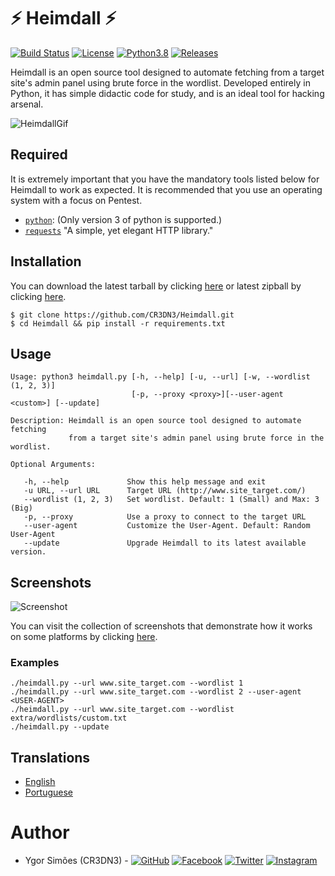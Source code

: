 # ⚡️ Heimdall ⚡️
[![Build Status](https://travis-ci.org/CR3DN3/Heimdall.svg?branch=master)](https://travis-ci.org/CR3DN3/Heimdall) [![License](https://img.shields.io/badge/License-MIT-critical.svg?style=flat&logo=)](https://github.com/CR3DN3/Heimdall/blob/master/LICENSE) [![Python3.8](https://img.shields.io/badge/Python-3.8-yellow.svg?style=flat&logo=python)](https://www.python.org/) [![Releases](https://img.shields.io/badge/release-v4.0--alpha-yellow)](https://github.com/CR3DN3/Heimdall/releases)


Heimdall is an open source tool designed to automate fetching from a target site's admin panel using brute force in the wordlist. Developed entirely in Python, it has simple didactic code for study, and is an ideal tool for hacking arsenal.

![HeimdallGif](https://raw.githubusercontent.com/CR3DN3/Heimdall/master/doc/images/heimdall.gif)

## Required

It is extremely important that you have the mandatory tools listed below for Heimdall to work as expected.
It is recommended that you use an operating system with a focus on Pentest.

* [`python`](https://www.python.org/): (Only version 3 of python is supported.)
* [`requests`](https://requests.readthedocs.io/) "A simple, yet elegant HTTP library."

## Installation

You can download the latest tarball by clicking [here](https://github.com/CR3DN3/Heimdall/tarball/master) or latest zipball by clicking [here](https://github.com/CR3DN3/Heimdall/zipball/master).

    $ git clone https://github.com/CR3DN3/Heimdall.git
    $ cd Heimdall && pip install -r requirements.txt

## Usage

```
Usage: python3 heimdall.py [-h, --help] [-u, --url] [-w, --wordlist (1, 2, 3)]
                           [-p, --proxy <proxy>][--user-agent <custom>] [--update]

Description: Heimdall is an open source tool designed to automate fetching 
             from a target site's admin panel using brute force in the wordlist.

Optional Arguments:

   -h, --help             Show this help message and exit
   -u URL, --url URL      Target URL (http://www.site_target.com/)
   --wordlist (1, 2, 3)   Set wordlist. Default: 1 (Small) and Max: 3 (Big)
   -p, --proxy            Use a proxy to connect to the target URL
   --user-agent           Customize the User-Agent. Default: Random User-Agent
   --update               Upgrade Heimdall to its latest available version.
```

## Screenshots

![Screenshot](https://raw.githubusercontent.com/CR3DN3/Heimdall/master/doc/images/screenshots/screenshot.png)

You can visit the collection of screenshots that demonstrate how it works on some platforms by clicking [here](https://github.com/CR3DN3/Heimdall/tree/master/doc/images/screenshots).

### Examples

```
./heimdall.py --url www.site_target.com --wordlist 1
./heimdall.py --url www.site_target.com --wordlist 2 --user-agent <USER-AGENT>
./heimdall.py --url www.site_target.com --wordlist extra/wordlists/custom.txt
./heimdall.py --update
```

## Translations

* [English](https://github.com/CR3DN3/Heimdall/blob/master/README.md)
* [Portuguese](https://github.com/CR3DN3/Heimdall/blob/master/doc/translations/README-pt-BR.md)

# Author
* Ygor Simões (CR3DN3) - [![GitHub](https://img.shields.io/badge/GitHub-CR3DN3-inactive.svg?style=social&logo=github)](https://github.com/CR3DN3/)
[![Facebook](https://img.shields.io/badge/Facebook-inactive.svg?style=social&logo=Facebook)](https://www.facebook.com/oldygor/)
[![Twitter](https://img.shields.io/badge/Twitter-CR3DN3-inactive.svg?style=social&logo=twitter)](https://twitter.com/CR3DN3/)
[![Instagram](https://img.shields.io/badge/Instagram-inactive.svg?style=social&logo=Instagram)](https://instagram.com/oldygor)